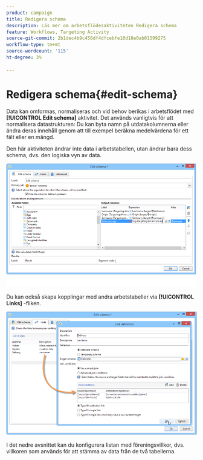 ```yaml
---
product: campaign
title: Redigera schema
description: Läs mer om arbetsflödesaktiviteten Redigera schema
feature: Workflows, Targeting Activity
source-git-commit: 2b1dec4b9c456df4dfcebfe10d18e0ab01599275
workflow-type: tm+mt
source-wordcount: '115'
ht-degree: 3%

---
```


# Redigera schema{#edit-schema}



Data kan omformas, normaliseras och vid behov berikas i arbetsflödet med **[!UICONTROL Edit schema]** aktivitet. Det används vanligtvis för att normalisera datastrukturen: Du kan byta namn på utdatakolumnerna eller ändra deras innehåll genom att till exempel beräkna medelvärdena för ett fält eller en mängd.

Den här aktiviteten ändrar inte data i arbetstabellen, utan ändrar bara dess schema, dvs. den logiska vyn av data.

![](assets/wf_manipulation_box.png)

Du kan också skapa kopplingar med andra arbetstabeller via **[!UICONTROL Links]** -fliken.

![](assets/wf_manipulation_box_link_tab.png)

I det nedre avsnittet kan du konfigurera listan med föreningsvillkor, dvs. villkoren som används för att stämma av data från de två tabellerna.
